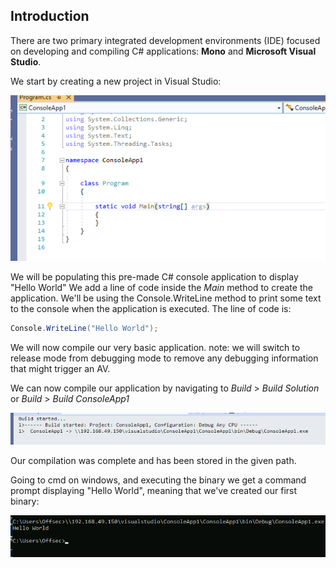 ## Introduction

There are two primary integrated development environments (IDE) focused on developing and compiling C# applications: **Mono** and **Microsoft Visual Studio**.

We start by creating a new project in Visual Studio:

![vs_intro](../../../Screenshots/vs_intro.png)

We will be populating this pre-made C# console application to display "Hello World"
We add a line of code inside the _Main_ method to create the application. We'll be using the Console.WriteLine method to print some text to the console when the application is executed.
The line of code is:
```C#
Console.WriteLine("Hello World");
```

We will now compile our very basic application.
note: we will switch to release mode from debugging mode to remove any debugging information that might trigger an AV.

We can now compile our application by navigating to _Build_ > _Build Solution_ or _Build_ > _Build ConsoleApp1_

![intro-vs-com](../../../Screenshots/intro-vs-com.png)

Our compilation was complete and has been stored in the given path.

Going to cmd on windows, and executing the binary we get a command prompt displaying "Hello World", meaning that we've created our first binary:

![1st-vs-bin](../../../Screenshots/1st-vs-bin.png)

